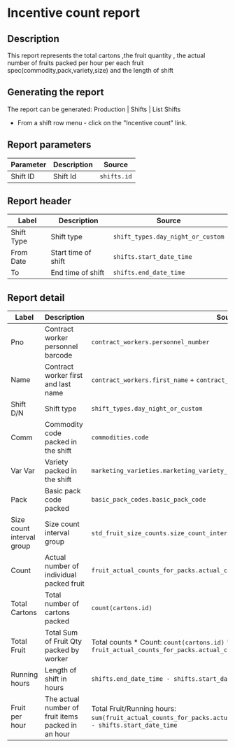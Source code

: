 # Incentive count report

## Description
This report represents the total cartons ,the fruit quantity , the actual number of fruits packed per hour
per each fruit spec(commodity,pack,variety,size) and  the length of shift


## Generating the report
The report can be generated:
Production | Shifts | List Shifts
* From a shift row menu  - click on the "Incentive count" link.


## Report parameters
| Parameter | Description | Source |
| ----- | ----------- | ------ |
|  Shift ID  |Shift Id | `shifts.id` |
## Report header
| Label | Description | Source |
| ----- | ----------- | ------ |
|  Shift Type | Shift type| `shift_types.day_night_or_custom` |
|  From Date |Start time of shift | `shifts.start_date_time` |
|  To |End time of shift | `shifts.end_date_time` |
## Report detail
| Label | Description | Source |
| ----- | ----------- | ------ |
|  Pno |Contract worker personnel barcode | `contract_workers.personnel_number` |
|  Name |Contract worker first and last name | `contract_workers.first_name`  +  `contract_workers.last_name`|
|  Shift D/N |Shift type| `shift_types.day_night_or_custom` |
|  Comm |Commodity code packed in the shift | `commodities.code` |
|  Var Var |Variety packed in the shift  | `marketing_varieties.marketing_variety_code` |
|  Pack |Basic pack code packed   | `basic_pack_codes.basic_pack_code` |
|  Size count interval group     |Size count interval group   |`std_fruit_size_counts.size_count_interval_group`/
|  Count |Actual number of individual packed fruit | `fruit_actual_counts_for_packs.actual_count_for_pack` |
|  Total Cartons |Total number of cartons packed | `count(cartons.id)`|
|  Total Fruit |Total Sum of  Fruit Qty packed by worker | Total counts * Count: `count(cartons.id)` * `fruit_actual_counts_for_packs.actual_count_for_pack` |
|  Running hours |Length of shift in hours| `shifts.end_date_time - shifts.start_date_time` |
|  Fruit per hour | The actual number of fruit items packed in an hour | Total Fruit/Running hours: `sum(fruit_actual_counts_for_packs.actual_count_for_pack)`/`shifts.end_date_time - shifts.start_date_time` |



